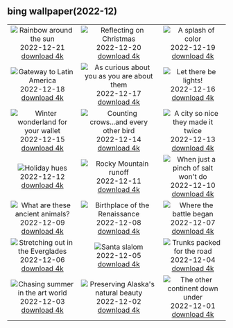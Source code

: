 ## bing wallpaper(2022-12)

|  |  |  |
| :----: | :----: | :----: |
| ![Rainbow around the sun](https://cn.bing.com/th?id=OHR.SolarHalo_EN-US5994527098_UHD.jpg&pid=hp&w=384&h=216&rs=1&c=4) <br/>2022-12-21 [download 4k](https://cn.bing.com/th?id=OHR.SolarHalo_EN-US5994527098_UHD.jpg)| ![Reflecting on Christmas](https://cn.bing.com/th?id=OHR.PalaceBelvedere_EN-US5817237970_UHD.jpg&pid=hp&w=384&h=216&rs=1&c=4) <br/>2022-12-20 [download 4k](https://cn.bing.com/th?id=OHR.PalaceBelvedere_EN-US5817237970_UHD.jpg)| ![A splash of color](https://cn.bing.com/th?id=OHR.WinterberryBush_EN-US5722169778_UHD.jpg&pid=hp&w=384&h=216&rs=1&c=4) <br/>2022-12-19 [download 4k](https://cn.bing.com/th?id=OHR.WinterberryBush_EN-US5722169778_UHD.jpg)|
| ![Gateway to Latin America](https://cn.bing.com/th?id=OHR.SouthBeach_EN-US5638482869_UHD.jpg&pid=hp&w=384&h=216&rs=1&c=4) <br/>2022-12-18 [download 4k](https://cn.bing.com/th?id=OHR.SouthBeach_EN-US5638482869_UHD.jpg)| ![As curious about you as you are about them](https://cn.bing.com/th?id=OHR.GlacierGoats_EN-US5564943350_UHD.jpg&pid=hp&w=384&h=216&rs=1&c=4) <br/>2022-12-17 [download 4k](https://cn.bing.com/th?id=OHR.GlacierGoats_EN-US5564943350_UHD.jpg)| ![Let there be lights!](https://cn.bing.com/th?id=OHR.AtlantaLights_EN-US5495340965_UHD.jpg&pid=hp&w=384&h=216&rs=1&c=4) <br/>2022-12-16 [download 4k](https://cn.bing.com/th?id=OHR.AtlantaLights_EN-US5495340965_UHD.jpg)|
| ![Winter wonderland for your wallet](https://cn.bing.com/th?id=OHR.Borovets_EN-US3037571286_UHD.jpg&pid=hp&w=384&h=216&rs=1&c=4) <br/>2022-12-15 [download 4k](https://cn.bing.com/th?id=OHR.Borovets_EN-US3037571286_UHD.jpg)| ![Counting crows...and every other bird](https://cn.bing.com/th?id=OHR.GildedFlicker_EN-US2911251361_UHD.jpg&pid=hp&w=384&h=216&rs=1&c=4) <br/>2022-12-14 [download 4k](https://cn.bing.com/th?id=OHR.GildedFlicker_EN-US2911251361_UHD.jpg)| ![A city so nice they made it twice](https://cn.bing.com/th?id=OHR.InstagramHallstatt_EN-US2608371794_UHD.jpg&pid=hp&w=384&h=216&rs=1&c=4) <br/>2022-12-13 [download 4k](https://cn.bing.com/th?id=OHR.InstagramHallstatt_EN-US2608371794_UHD.jpg)|
| ![Holiday hues](https://cn.bing.com/th?id=OHR.PoinsettiaDay_EN-US2361694439_UHD.jpg&pid=hp&w=384&h=216&rs=1&c=4) <br/>2022-12-12 [download 4k](https://cn.bing.com/th?id=OHR.PoinsettiaDay_EN-US2361694439_UHD.jpg)| ![Rocky Mountain runoff](https://cn.bing.com/th?id=OHR.TangleCreekFalls_EN-US2231198096_UHD.jpg&pid=hp&w=384&h=216&rs=1&c=4) <br/>2022-12-11 [download 4k](https://cn.bing.com/th?id=OHR.TangleCreekFalls_EN-US2231198096_UHD.jpg)| ![When just a pinch of salt won't do](https://cn.bing.com/th?id=OHR.SaltDesert_EN-US2123050087_UHD.jpg&pid=hp&w=384&h=216&rs=1&c=4) <br/>2022-12-10 [download 4k](https://cn.bing.com/th?id=OHR.SaltDesert_EN-US2123050087_UHD.jpg)|
| ![What are these ancient animals?](https://cn.bing.com/th?id=OHR.NorwayMuskox_EN-US1914627688_UHD.jpg&pid=hp&w=384&h=216&rs=1&c=4) <br/>2022-12-09 [download 4k](https://cn.bing.com/th?id=OHR.NorwayMuskox_EN-US1914627688_UHD.jpg)| ![Birthplace of the Renaissance](https://cn.bing.com/th?id=OHR.FlorenceAerial_EN-US1751882328_UHD.jpg&pid=hp&w=384&h=216&rs=1&c=4) <br/>2022-12-08 [download 4k](https://cn.bing.com/th?id=OHR.FlorenceAerial_EN-US1751882328_UHD.jpg)| ![Where the battle began](https://cn.bing.com/th?id=OHR.KaneoheHI_EN-US1621373073_UHD.jpg&pid=hp&w=384&h=216&rs=1&c=4) <br/>2022-12-07 [download 4k](https://cn.bing.com/th?id=OHR.KaneoheHI_EN-US1621373073_UHD.jpg)|
| ![Stretching out in the Everglades](https://cn.bing.com/th?id=OHR.GreatEgret_EN-US1489292796_UHD.jpg&pid=hp&w=384&h=216&rs=1&c=4) <br/>2022-12-06 [download 4k](https://cn.bing.com/th?id=OHR.GreatEgret_EN-US1489292796_UHD.jpg)| ![Santa slalom](https://cn.bing.com/th?id=OHR.StNick_EN-US1370158441_UHD.jpg&pid=hp&w=384&h=216&rs=1&c=4) <br/>2022-12-05 [download 4k](https://cn.bing.com/th?id=OHR.StNick_EN-US1370158441_UHD.jpg)| ![Trunks packed for the road](https://cn.bing.com/th?id=OHR.KilimanjaroElephants_EN-US1249382486_UHD.jpg&pid=hp&w=384&h=216&rs=1&c=4) <br/>2022-12-04 [download 4k](https://cn.bing.com/th?id=OHR.KilimanjaroElephants_EN-US1249382486_UHD.jpg)|
| ![Chasing summer in the art world](https://cn.bing.com/th?id=OHR.MiamiDT_EN-US0878462019_UHD.jpg&pid=hp&w=384&h=216&rs=1&c=4) <br/>2022-12-03 [download 4k](https://cn.bing.com/th?id=OHR.MiamiDT_EN-US0878462019_UHD.jpg)| ![Preserving Alaska's natural beauty](https://cn.bing.com/th?id=OHR.BraidedRiverDelta_EN-US0693594934_UHD.jpg&pid=hp&w=384&h=216&rs=1&c=4) <br/>2022-12-02 [download 4k](https://cn.bing.com/th?id=OHR.BraidedRiverDelta_EN-US0693594934_UHD.jpg)| ![The other continent down under](https://cn.bing.com/th?id=OHR.AntarcticaDay_EN-US9921573438_UHD.jpg&pid=hp&w=384&h=216&rs=1&c=4) <br/>2022-12-01 [download 4k](https://cn.bing.com/th?id=OHR.AntarcticaDay_EN-US9921573438_UHD.jpg)|

